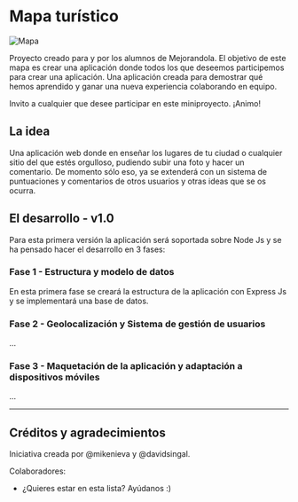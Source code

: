 # Mapa turístico

![Mapa](http://www.digitalsurgeons.com/wp-content/uploads/2010/12/geolocation.png)

Proyecto creado para y por los alumnos de Mejorandola. El objetivo de este mapa es crear una aplicación donde todos los que deseemos participemos para crear una aplicación. Una aplicación creada para demostrar qué hemos aprendido y ganar una nueva experiencia colaborando en equipo.

Invito a cualquier que desee participar en este miniproyecto. ¡Animo!

## La idea

Una aplicación web donde en enseñar los lugares de tu ciudad o cualquier sitio del que estés orgulloso, pudiendo subir una foto y hacer un comentario. De momento sólo eso, ya se extenderá con un sistema de puntuaciones y comentarios de otros usuarios y otras ideas que se os ocurra.

## El desarrollo - v1.0

Para esta primera versión la aplicación será soportada sobre Node Js y se ha pensado hacer el desarrollo en 3 fases:

### Fase 1 - Estructura y modelo de datos

En esta primera fase se creará la estructura de la aplicación con Express Js y se implementará una base de datos.

### Fase 2 - Geolocalización y Sistema de gestión de usuarios

...

### Fase 3 - Maquetación de la aplicación y adaptación a dispositivos móviles

...


---

## Créditos y agradecimientos

Iniciativa creada por @mikenieva y @davidsingal.

Colaboradores:

* ¿Quieres estar en esta lista? Ayúdanos :)
